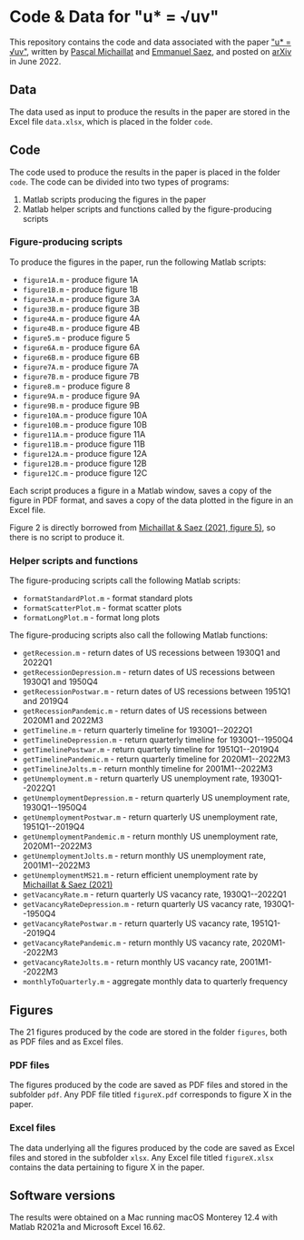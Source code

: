 # Code & Data for "u* = √uv"

This repository contains the code and data associated with the paper ["u* = √uv"](https://www.pascalmichaillat.org/13.html), written by [Pascal Michaillat](https://www.pascalmichaillat.org) and [Emmanuel Saez](https://eml.berkeley.edu/~saez/), and posted on [arXiv](https://doi.org/10.48550/arXiv.2206.13012) in June 2022.

## Data

The data used as input to produce the results in the paper are stored in the Excel file `data.xlsx`, which is placed in the folder `code`. 

## Code

The code used to produce the results in the paper is placed in the folder `code`. The code can be divided into two types of programs:

1. Matlab scripts producing the figures in the paper
2. Matlab helper scripts and functions called by the figure-producing scripts

### Figure-producing scripts

To produce the figures in the paper, run the following Matlab scripts:

* `figure1A.m` - produce figure 1A
* `figure1B.m` - produce figure 1B
* `figure3A.m` - produce figure 3A
* `figure3B.m` - produce figure 3B
* `figure4A.m` - produce figure 4A
* `figure4B.m` - produce figure 4B
* `figure5.m` - produce figure 5
* `figure6A.m` - produce figure 6A
* `figure6B.m` - produce figure 6B
* `figure7A.m` - produce figure 7A
* `figure7B.m` - produce figure 7B
* `figure8.m` - produce figure 8
* `figure9A.m` - produce figure 9A
* `figure9B.m` - produce figure 9B
* `figure10A.m` - produce figure 10A
* `figure10B.m` - produce figure 10B
* `figure11A.m` - produce figure 11A
* `figure11B.m` - produce figure 11B
* `figure12A.m` - produce figure 12A
* `figure12B.m` - produce figure 12B
* `figure12C.m` - produce figure 12C

Each script produces a figure in a Matlab window, saves a copy of the figure in PDF format, and saves a copy of the data plotted in the figure in an Excel file.

Figure 2 is directly borrowed from [Michaillat & Saez (2021, figure 5)](https://github.com/pascalmichaillat/unemployment-gap), so there is no script to produce it.

### Helper scripts and functions

The figure-producing scripts call the following Matlab scripts:

* `formatStandardPlot.m` - format standard plots
* `formatScatterPlot.m` - format scatter plots
* `formatLongPlot.m` - format long plots

The figure-producing scripts also call the following Matlab functions:
 
* `getRecession.m` - return dates of US recessions between 1930Q1 and 2022Q1
* `getRecessionDepression.m` - return dates of US recessions between 1930Q1 and 1950Q4
* `getRecessionPostwar.m` - return dates of US recessions between 1951Q1 and 2019Q4
* `getRecessionPandemic.m` - return dates of US recessions between 2020M1 and 2022M3
* `getTimeline.m` - return quarterly timeline for 1930Q1--2022Q1
* `getTimelineDepression.m` - return quarterly timeline for 1930Q1--1950Q4
* `getTimelinePostwar.m` - return quarterly timeline for 1951Q1--2019Q4
* `getTimelinePandemic.m` - return quarterly timeline for 2020M1--2022M3
* `getTimelineJolts.m` - return monthly timeline for 2001M1--2022M3
* `getUnemployment.m` - return quarterly US unemployment rate, 1930Q1--2022Q1
* `getUnemploymentDepression.m` - return quarterly US unemployment rate, 1930Q1--1950Q4
* `getUnemploymentPostwar.m` - return quarterly US unemployment rate, 1951Q1--2019Q4
* `getUnemploymentPandemic.m` - return monthly US unemployment rate, 2020M1--2022M3
* `getUnemploymentJolts.m` - return monthly US unemployment rate, 2001M1--2022M3
* `getUnemploymentMS21.m` - return efficient unemployment rate by [Michaillat & Saez (2021)](https://doi.org/10.1016/j.pubecp.2021.100009)
* `getVacancyRate.m` - return quarterly US vacancy rate, 1930Q1--2022Q1
* `getVacancyRateDepression.m` - return quarterly US vacancy rate, 1930Q1--1950Q4
* `getVacancyRatePostwar.m` - return quarterly US vacancy rate, 1951Q1--2019Q4
* `getVacancyRatePandemic.m` - return monthly US vacancy rate, 2020M1--2022M3
* `getVacancyRateJolts.m` - return monthly US vacancy rate, 2001M1--2022M3
* `monthlyToQuarterly.m` - aggregate monthly data to quarterly frequency

## Figures

The 21 figures produced by the code are stored in the folder `figures`, both as PDF files and as Excel files.

### PDF files

The figures produced by the code are saved as PDF files and stored in the subfolder `pdf`. Any PDF file titled `figureX.pdf` corresponds to figure X in the paper.

### Excel files

The data underlying all the figures produced by the code are saved as Excel files and  stored in the subfolder `xlsx`. Any Excel file titled `figureX.xlsx` contains the data pertaining to figure X in the paper.

## Software versions

The results were obtained on a Mac running macOS Monterey 12.4 with Matlab R2021a and Microsoft Excel 16.62.
